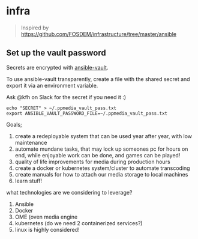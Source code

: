 # infra

> Inspired by https://github.com/FOSDEM/infrastructure/tree/master/ansible

## Set up the vault password

Secrets are encrypted with [ansible-vault](http://docs.ansible.com/ansible/playbooks_vault.html).

To use ansible-vault transparently, create a file with the shared secret and export it via an environment variable.

Ask @kfh on Slack for the secret if you need it :)

    echo "SECRET" > ~/.ppmedia_vault_pass.txt
    export ANSIBLE_VAULT_PASSWORD_FILE=~/.ppmedia_vault_pass.txt

Goals;
1. create a redeployable system that can be used year after year, with low maintenance
2. automate mundane tasks, that may lock up someones pc for hours on end, while enjoyable work can be done, and games can be played!
3. quality of life improvements for media during production hours
4. create a docker or kubernetes system/cluster to automate transcoding
5. create manuals for how to attach our media storage to local machines
6. learn stuff!


what technologies are we considering to leverage?
1. Ansible
2. Docker
3. OME (oven media engine
4. kubernetes (do we need 2 containerized services?)
5. linux is highly considered!
